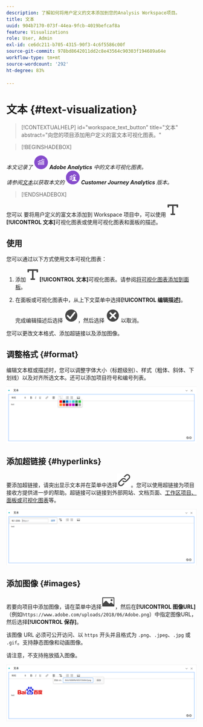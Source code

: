 ```yaml
---
description: 了解如何将用户定义的文本添加到您的Analysis Workspace项目。
title: 文本
uuid: 904b7170-073f-44ea-9fcb-4019befcaf8a
feature: Visualizations
role: User, Admin
exl-id: ce6dc211-b705-4315-90f3-4c6f5586c00f
source-git-commit: 978bd8642011dd2c8e43564c90303f194689a64e
workflow-type: tm+mt
source-wordcount: '292'
ht-degree: 83%

---
```


# 文本 {#text-visualization}

>[!CONTEXTUALHELP]
>id="workspace_text_button"
>title="文本"
>abstract="向您的项目添加用户定义的富文本可视化图表。"

<!-- markdownlint-enable MD034 -->

>[!BEGINSHADEBOX]

_本文记录了_ ![AdobeAnalytics](/help/assets/icons/AdobeAnalytics.svg) _&#x200B;**Adobe Analytics** 中的文本可视化图表。_<br/>_请参阅[文本](https://experienceleague.adobe.com/zh-hans/docs/analytics-platform/using/cja-workspace/visualizations/text)以获取本文的_ ![CustomerJourneyAnalytics](/help/assets/icons/CustomerJourneyAnalytics.svg) _&#x200B;**Customer Journey Analytics** 版本。_

>[!ENDSHADEBOX]

您可以
要将用户定义的富文本添加到 Workspace 项目中，可以使用![文本](/help/assets/icons/Text.svg)**[!UICONTROL 文本]**&#x200B;可视化图表或使用可视化图表和面板的描述。

## 使用

您可以通过以下方式使用文本可视化图表：

1. 添加![文本](/help/assets/icons/Text.svg)**[!UICONTROL 文本]**&#x200B;可视化图表。请参阅[将可视化图表添加到面板](freeform-analysis-visualizations.md#add-visualizations-to-a-panel)。

1. 在面板或可视化图表中，从上下文菜单中选择&#x200B;**[!UICONTROL 编辑描述]**。

   完成编辑描述后选择 ![CheckmarkCircle](/help/assets/icons/CheckmarkCircle.svg)，然后选择 ![CloseCircle](/help/assets/icons/CloseCircle.svg) 以取消。

您可以更改文本格式、添加超链接以及添加图像。

## 调整格式 {#format}

编辑文本框或描述时，您可以调整字体大小（标题级别）、样式（粗体、斜体、下划线）以及对齐所选文本。还可以添加项目符号和编号列表。

![工作区项目的文本选项突出显示了文本调色板。](assets/format.png)

## 添加超链接 {#hyperlinks}

要添加超链接，请突出显示文本并在菜单中选择![链接](/help/assets/icons/Link.svg)。您可以使用超链接为项目接收方提供进一步的帮助。超链接可以链接到外部网站、文档页面、[工作区项目、面板或可视化图表](/help/analyze/analysis-workspace/curate-share/shareable-links.md)等。

![突出显示链接图标的文本选项。](assets/hyperlink.png)

## 添加图像 {#images}

若要向项目中添加图像，请在菜单中选择![图像](/help/assets/icons/Image.svg)，然后在&#x200B;**[!UICONTROL 图像URL]**（例如`https://www.adobe.com/uploads/2018/06/Adobe.png`）中指定图像URL，然后选择&#x200B;**[!UICONTROL 保存]**。

该图像 URL 必须可公开访问、以 `https` 开头并且格式为 `.png`、`.jpeg`、`.jpg` 或 `.gif`。支持静态图像和动画图像。

请注意，不支持拖放插入图像。

![选择图像图标的文本选项。](assets/image.png)
